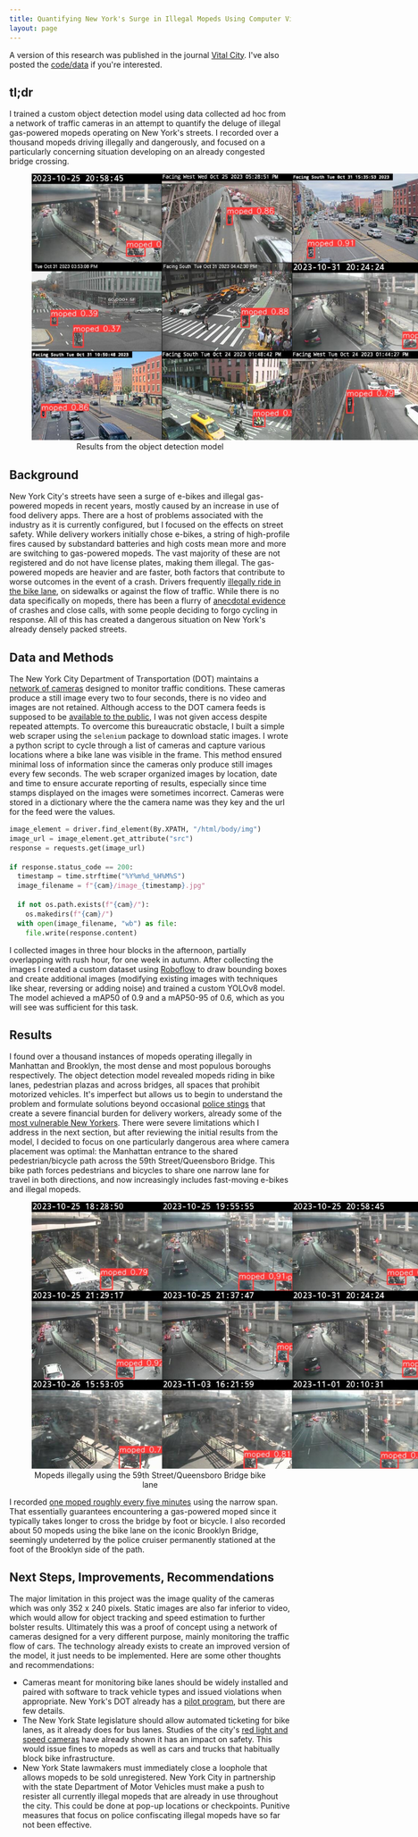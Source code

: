 ```yaml
---
title: Quantifying New York's Surge in Illegal Mopeds Using Computer Vision
layout: page
---
```

A version of this research was published in the journal [Vital City](https://www.vitalcitynyc.org/articles/the-lawless-state-of-new-yorks-streets). I've also posted the [code/data](https://github.com/benarnav/nyc_streets/) if you're interested.
## tl;dr
I trained a custom object detection model using data collected ad hoc from a network of traffic cameras in an attempt to quantify the deluge of illegal gas-powered mopeds operating on New York's streets. I recorded over a thousand mopeds driving illegally and dangerously, and focused on a particularly concerning situation developing on an already congested bridge crossing.
<figure style="text-align: center;">
  <a href="/assets/img/moped_examples_citywide.jpg">
    <img style="max-width: 700px;" src="/assets/img/moped_examples_citywide.jpg" alt="mopeds found using object detection" />
  </a>
  <figcaption>Results from the object detection model</figcaption>
</figure>

## Background
New York City's streets have seen a surge of e-bikes and illegal gas-powered mopeds in recent years, mostly caused by an increase in use of food delivery apps. There are a host of problems associated with the industry as it is currently configured, but I focused on the effects on street safety. While delivery workers initially chose e-bikes, a string of high-profile fires caused by substandard batteries and high costs mean more and more are switching to gas-powered mopeds. The vast majority of these are not registered and do not have license plates, making them illegal. The gas-powered mopeds are heavier and are faster, both factors that contribute to worse outcomes in the event of a crash. Drivers frequently [illegally ride in the bike lane](https://www.nyc.gov/html/dot/html/bicyclists/ebikes.shtml), on sidewalks or against the flow of traffic. While there is no data specifically on mopeds, there has been a flurry of [anecdotal evidence](https://www.curbed.com/2023/10/bike-lane-manhattan-queensboro-bridge-cyclists-crashes.html) of crashes and close calls, with some people deciding to forgo cycling in response. All of this has created a dangerous situation on New York's already densely packed streets.

## Data and Methods
The New York City Department of Transportation (DOT) maintains a [network of cameras](https://webcams.nyctmc.org/map) designed to monitor traffic conditions. These cameras produce a still image every two to four seconds, there is no video and images are not retained. Although access to the DOT camera feeds is supposed to be [available to the public](https://webcams.nyctmc.org/subscribers), I was not given access despite repeated attempts. To overcome this bureaucratic obstacle, I built a simple web scraper using the `selenium` package to download static images. I wrote a python script to cycle through a list of cameras and capture various locations where a bike lane was visible in the frame. This method ensured minimal loss of information since the cameras only produce still images every few seconds. The web scraper organized images by location, date and time to ensure accurate reporting of results, especially since time stamps displayed on the images were sometimes incorrect. Cameras were stored in a dictionary where the the camera name was they key and the url for the feed were the values.
```python
image_element = driver.find_element(By.XPATH, "/html/body/img")
image_url = image_element.get_attribute("src")
response = requests.get(image_url)

if response.status_code == 200:
  timestamp = time.strftime("%Y%m%d_%H%M%S")
  image_filename = f"{cam}/image_{timestamp}.jpg"

  if not os.path.exists(f"{cam}/"):
    os.makedirs(f"{cam}/")
  with open(image_filename, "wb") as file:
    file.write(response.content)
```
I collected images in three hour blocks in the afternoon, partially overlapping with rush hour, for one week in autumn. After collecting the images I created a custom dataset using [Roboflow](https://roboflow.com) to draw bounding boxes and create additional images (modifying existing images with techniques like shear, reversing or adding noise) and trained a custom YOLOv8 model. The model achieved a mAP50 of 0.9 and a mAP50-95 of 0.6, which as you will see was sufficient for this task.

## Results
I found over a thousand instances of mopeds operating illegally in Manhattan and Brooklyn, the most dense and most populous boroughs respectively. The object detection model revealed mopeds riding in bike lanes, pedestrian plazas and across bridges, all spaces that prohibit motorized vehicles. It's imperfect but allows us to begin to understand the problem and formulate solutions beyond occasional [police stings](https://www.thecity.nyc/2023/09/07/migrant-moped-nypd-raid-tasers/) that create a severe financial burden for delivery workers, already some of the [most vulnerable New Yorkers](https://www.vitalcitynyc.org/articles/e-bike-fires-in-new-york-city). There were severe limitations which I address in the next section, but after reviewing the initial results from the model, I decided to focus on one particularly dangerous area where camera placement was optimal: the Manhattan entrance to the shared pedestrian/bicycle path across the 59th Street/Queensboro Bridge. This bike path forces pedestrians and bicycles to share one narrow lane for travel in both directions, and now increasingly includes fast-moving e-bikes and illegal mopeds.
<figure style="text-align: center;">
  <a href="/assets/img/mopeds_queensboro_bridge.jpg">
    <img style="max-width: 700px;" src="/assets/img/mopeds_queensboro_bridge.jpg" alt="mopeds found using object detection" />
  </a>
  <figcaption>Mopeds illegally using the 59th Street/Queensboro Bridge bike lane</figcaption>
</figure>
I recorded <u>one moped roughly every five minutes</u> using the narrow span. That essentially guarantees encountering a gas-powered moped since it typically takes longer to cross the bridge by foot or bicycle. I also recorded about 50 mopeds using the bike lane on the iconic Brooklyn Bridge, seemingly undeterred by the police cruiser permanently stationed at the foot of the Brooklyn side of the path. 

## Next Steps, Improvements, Recommendations
The major limitation in this project was the image quality of the cameras which was only 352 x 240 pixels. Static images are also far inferior to video, which would allow for object tracking and speed estimation to further bolster results. Ultimately this was a proof of concept using a network of cameras designed for a very different purpose, mainly monitoring the traffic flow of cars. The technology already exists to create an improved version of the model, it just needs to be implemented. Here are some other thoughts and recommendations:
- Cameras meant for monitoring bike lanes should be widely installed and paired with software to track vehicle types and issued violations when appropriate. New York's DOT already has a [pilot program](https://www.curbed.com/2023/04/nyc-dot-street-sensors-viva.html), but there are few details.
- The New York State legislature should allow automated ticketing for bike lanes, as it already does for bus lanes. Studies of the city's [red light and speed cameras](https://home.nyc.gov/html/dot/downloads/pdf/speed-camera-report.pdf) have already shown it has an impact on safety. This would issue fines to mopeds as well as cars and trucks that habitually block bike infrastructure.
- New York State lawmakers must immediately close a loophole that allows mopeds to be sold unregistered. New York City in partnership with the state Department of Motor Vehicles must make a push to resister all currently illegal mopeds that are already in use throughout the city. This could be done at pop-up locations or checkpoints. Punitive measures that focus on police confiscating illegal mopeds have so far not been effective.

